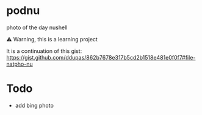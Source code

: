 # podnu
photo of the day nushell

⚠ Warning, this is a learning project

It is a continuation of this gist:
https://gist.github.com/ddupas/862b7678e317b5cd2b1518e481e0f0f7#file-natpho-nu

# Todo

- add bing photo
